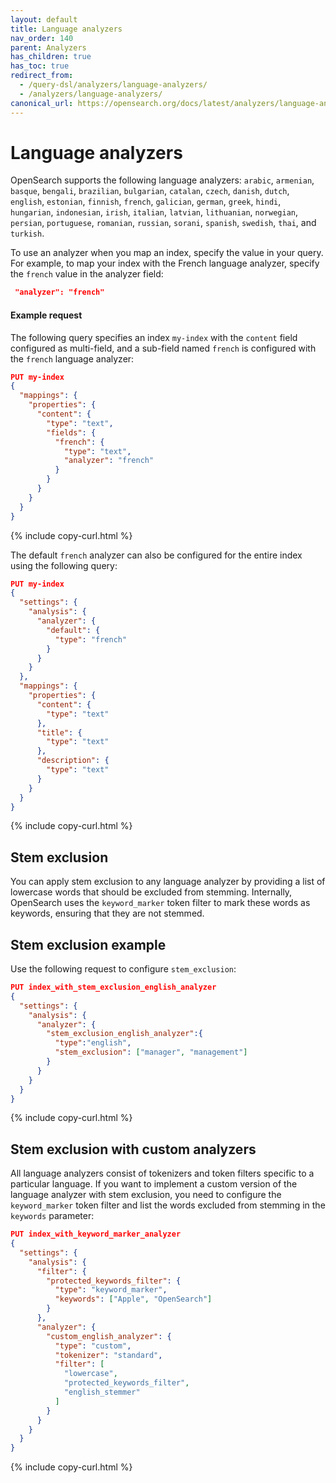 ```yaml
---
layout: default
title: Language analyzers
nav_order: 140
parent: Analyzers
has_children: true
has_toc: true
redirect_from:
  - /query-dsl/analyzers/language-analyzers/
  - /analyzers/language-analyzers/
canonical_url: https://opensearch.org/docs/latest/analyzers/language-analyzers/index/
---
```


# Language analyzers

OpenSearch supports the following language analyzers:
`arabic`, `armenian`, `basque`, `bengali`, `brazilian`, `bulgarian`, `catalan`, `czech`, `danish`, `dutch`, `english`, `estonian`, `finnish`, `french`, `galician`, `german`, `greek`, `hindi`, `hungarian`, `indonesian`, `irish`, `italian`, `latvian`, `lithuanian`, `norwegian`, `persian`, `portuguese`, `romanian`, `russian`, `sorani`, `spanish`, `swedish`, `thai`, and `turkish`.

To use an analyzer when you map an index, specify the value in your query. For example, to map your index with the French language analyzer, specify the `french` value in the analyzer field:

```json
 "analyzer": "french"
```

#### Example request

The following query specifies an index `my-index` with the `content` field configured as multi-field, and a sub-field named `french` is configured with the `french` language analyzer:

```json
PUT my-index
{
  "mappings": {
    "properties": {
      "content": { 
        "type": "text",
        "fields": {
          "french": { 
            "type": "text",
            "analyzer": "french"
          }
        }
      }
    }
  }
}
```
{% include copy-curl.html %}

The default `french` analyzer can also be configured for the entire index using the following query:

```json
PUT my-index
{
  "settings": {
    "analysis": {
      "analyzer": {
        "default": {
          "type": "french"
        }
      }
    }
  },
  "mappings": {
    "properties": {
      "content": {
        "type": "text"
      },
      "title": {
        "type": "text"
      },
      "description": {
        "type": "text"
      }
    }
  }
}
```
{% include copy-curl.html %}

## Stem exclusion

You can apply stem exclusion to any language analyzer by providing a list of lowercase words that should be excluded from stemming. Internally, OpenSearch uses the `keyword_marker` token filter to mark these words as keywords, ensuring that they are not stemmed.

## Stem exclusion example

Use the following request to configure `stem_exclusion`:

```json
PUT index_with_stem_exclusion_english_analyzer
{
  "settings": {
    "analysis": {
      "analyzer": {
        "stem_exclusion_english_analyzer":{
          "type":"english",
          "stem_exclusion": ["manager", "management"]
        }
      }
    }
  }
}
```
{% include copy-curl.html %}


## Stem exclusion with custom analyzers

All language analyzers consist of tokenizers and token filters specific to a particular language. If you want to implement a custom version of the language analyzer with stem exclusion, you need to configure the `keyword_marker` token filter and list the words excluded from stemming in the `keywords` parameter:

```json
PUT index_with_keyword_marker_analyzer
{
  "settings": {
    "analysis": {
      "filter": {
        "protected_keywords_filter": {
          "type": "keyword_marker",
          "keywords": ["Apple", "OpenSearch"]
        }
      },
      "analyzer": {
        "custom_english_analyzer": {
          "type": "custom",
          "tokenizer": "standard",
          "filter": [
            "lowercase",
            "protected_keywords_filter",
            "english_stemmer"
          ]
        }
      }
    }
  }
}
```
{% include copy-curl.html %}
